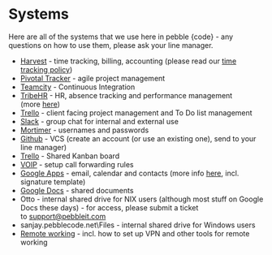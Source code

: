 # Systems

Here are all of the systems that we use here in pebble {code} - any questions on how to use them, please ask your line manager. 

- [Harvest](https://pebblecode.harvestapp.com/time) - time tracking, billing, accounting (please read our [time tracking policy](https://sites.google.com/a/pebblecode.com/wiki/people/policies/time-tracking))
- [Pivotal Tracker](https://www.google.com/url?q=https%3A%2F%2Fwww.pivotaltracker.com%2F&sa=D&sntz=1&usg=AFrqEzekbe7az-MA1ADSTJRYfrW8g4jfpw) - agile project management
- [Teamcity](http://www.google.com/url?q=http%3A%2F%2Fsanjay.pebblecode.net%3A8080&sa=D&sntz=1&usg=AFrqEzePqB-iNoAmCTNCJQIaIspYB_kAng) - Continuous Integration
- [TribeHR](http://www.google.com/url?q=http%3A%2F%2Fpebblecode.mytribehr.com%2F&sa=D&sntz=1&usg=AFrqEzfcqIG6Y2RqqfIh7bs1NTQEmurMTg) - HR, absence tracking and performance management (more [here](https://sites.google.com/a/pebblecode.com/wiki/systems/tribehr-introduction-employee-notes)) 
- [Trello](trello.com) - client facing project management and To Do list management
- [Slack](pebblecode.slack.com) - group chat for internal and external use
- [Mortimer](https://www.google.com/url?q=https%3A%2F%2Fmortimer.apu.pebbleit.com%2Flogin&sa=D&sntz=1&usg=AFrqEzcQ2mbdAcMpHmWb4nOyGtSQTL9huA) - usernames and passwords
- [Github](https://www.google.com/url?q=https%3A%2F%2Fgithub.com%2Fpebblecode&sa=D&sntz=1&usg=AFrqEzdEsj6n_9ZsJ34qDRJnv_cjmNFC8A) - VCS (create an account (or use an existing one), send to your line manager)
- [Trello](https://www.google.com/url?q=https%3A%2F%2Ftrello.com%2Fboard%2Fthe-pebble-way-actions&sa=D&sntz=1&usg=AFrqEzf1v958jMD2wxiQI3ul2aCr3tiwnA) - Shared Kanban board
- [VOIP](http://www.google.com/url?q=http%3A%2F%2Fvoip.pebbleit.com%2Fmyphone%2Flogin%2F&sa=D&sntz=1&usg=AFrqEzcI2rQReLspraxxe5cuz1U0Xeg4_A) - setup call forwarding rules
- [Google Apps](https://mail.google.com/a/pebblecode.com) - email, calendar and contacts (more info [here](https://sites.google.com/a/pebblecode.com/wiki/systems/email), incl. signature template)
- [Google Docs](https://docs.google.com/a/pebblecode.com) - shared documents
- Otto - internal shared drive for NIX users (although most stuff on Google Docs these days) - for access, please submit a ticket to [support@pebbleit.com](mailto:support@pebbleit.com)
- sanjay.pebblecode.net\Files - internal shared drive for Windows users
- [Remote working](https://sites.google.com/a/pebblecode.com/wiki/systems/remote-working) - incl. how to set up VPN and other tools for remote working

